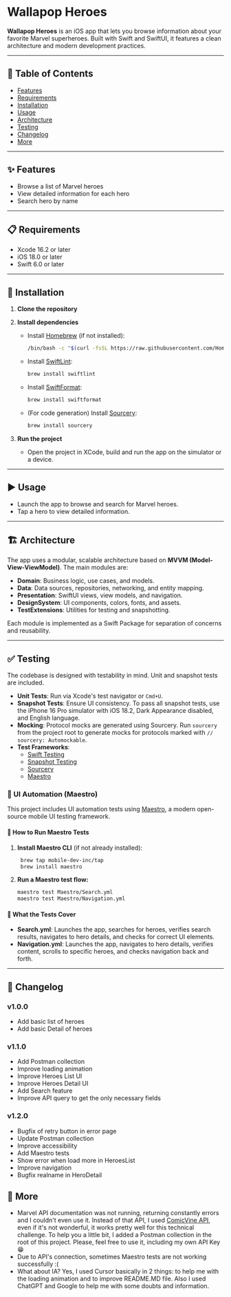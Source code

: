 # Wallapop Heroes

**Wallapop Heroes** is an iOS app that lets you browse information about your favorite Marvel superheroes. Built with Swift and SwiftUI, it features a clean architecture and modern development practices.

---

## 📖 Table of Contents
- [Features](#features)
- [Requirements](#requirements)
- [Installation](#installation)
- [Usage](#usage)
- [Architecture](#architecture)
- [Testing](#testing)
- [Changelog](#changelog)
- [More](#more)

---

## ✨ Features
- Browse a list of Marvel heroes
- View detailed information for each hero
- Search hero by name

---

## 📋 Requirements
- Xcode 16.2 or later  
- iOS 18.0 or later  
- Swift 6.0 or later  

---

## 🚀 Installation

1. **Clone the repository**

2. **Install dependencies**
    - Install [Homebrew](https://brew.sh) (if not installed):
      ```bash
      /bin/bash -c "$(curl -fsSL https://raw.githubusercontent.com/Homebrew/install/HEAD/install.sh)"
      ```
    - Install [SwiftLint](https://github.com/realm/SwiftLint):
      ```bash
      brew install swiftlint
      ```
    - Install [SwiftFormat](https://github.com/nicklockwood/SwiftFormat):
      ```bash
      brew install swiftformat
      ```
    - (For code generation) Install [Sourcery](https://github.com/krzysztofzablocki/Sourcery):
      ```bash
      brew install sourcery
      ```

3. **Run the project**
    - Open the project in XCode, build and run the app on the simulator or a device.

---

## ▶️ Usage
- Launch the app to browse and search for Marvel heroes.
- Tap a hero to view detailed information.

---

## 🏗 Architecture

The app uses a modular, scalable architecture based on **MVVM (Model-View-ViewModel)**. The main modules are:

- **Domain**: Business logic, use cases, and models.
- **Data**: Data sources, repositories, networking, and entity mapping.
- **Presentation**: SwiftUI views, view models, and navigation.
- **DesignSystem**: UI components, colors, fonts, and assets.
- **TestExtensions**: Utilities for testing and snapshotting.

Each module is implemented as a Swift Package for separation of concerns and reusability.

---

## ✅ Testing

The codebase is designed with testability in mind. Unit and snapshot tests are included.

- **Unit Tests**: Run via Xcode's test navigator or `Cmd+U`.
- **Snapshot Tests**: Ensure UI consistency. To pass all snapshot tests, use the iPhone 16 Pro simulator with iOS 18.2, Dark Appearance disabled, and English language.
- **Mocking**: Protocol mocks are generated using Sourcery. Run `sourcery` from the project root to generate mocks for protocols marked with `// sourcery: Automockable`.
- **Test Frameworks**:
  - [Swift Testing](https://developer.apple.com/documentation/testing)
  - [Snapshot Testing](https://github.com/pointfreeco/swift-snapshot-testing)
  - [Sourcery](https://github.com/krzysztofzablocki/Sourcery)
  - [Maestro](https://maestro.mobile.dev/)


### 🤖 UI Automation (Maestro)

This project includes UI automation tests using [Maestro](https://maestro.mobile.dev/), a modern open-source mobile UI testing framework.

#### 🚦 How to Run Maestro Tests

1. **Install Maestro CLI** (if not already installed):
   ```bash
    brew tap mobile-dev-inc/tap
    brew install maestro
   ```

2. **Run a Maestro test flow:**
   ```bash
   maestro test Maestro/Search.yml
   maestro test Maestro/Navigation.yml
   ```

#### 📝 What the Tests Cover
- **Search.yml**: Launches the app, searches for heroes, verifies search results, navigates to hero details, and checks for correct UI elements.
- **Navigation.yml**: Launches the app, navigates to hero details, verifies content, scrolls to specific heroes, and checks navigation back and forth.

---

## 📝 Changelog

### **v1.0.0**
- Add basic list of heroes
- Add basic Detail of heroes


### **v1.1.0**
 - Add Postman collection
 - Improve loading animation
 - Improve Heroes List UI
 - Improve Heroes Detail UI
 - Add Search feature
 - Improve API query to get the only necessary fields

### **v1.2.0**
 - Bugfix of retry button in error page
 - Update Postman collection
 - Improve accessibility
 - Add Maestro tests
 - Show error when load more in HeroesList
 - Improve navigation
 - Bugfix realname in HeroDetail


## 👀 More
- Marvel API documentation was not running, returning constantly errors and I couldn't even use it. Instead of that API, I used [ComicVine API](https://comicvine.gamespot.com/api/), even if it's not wonderful, it works pretty well for this technical challenge. To help you a little bit, I added a Postman collection in the root of this project. Please, feel free to use it, including my own API Key 😁
- Due to API's connection, sometimes Maestro tests are not working successfully :(
- What about IA? Yes, I used Cursor basically in 2 things: to help me with the loading animation and to improve README.MD file. Also I used ChatGPT and Google to help me with some doubts and information.
